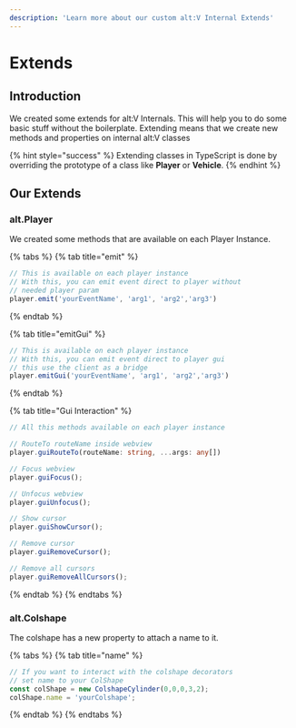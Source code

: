 ```yaml
---
description: 'Learn more about our custom alt:V Internal Extends'
---
```


# Extends

## Introduction

We created some extends for alt:V Internals. This will help you to do some basic stuff without the boilerplate. Extending means that we create new methods and properties on internal alt:V classes

{% hint style="success" %}
Extending classes in TypeScript is done by overriding the prototype of a class like **Player** or **Vehicle**.
{% endhint %}

## Our Extends

### alt.Player

We created some methods that are available on each Player Instance.

{% tabs %}
{% tab title="emit" %}
```typescript
// This is available on each player instance
// With this, you can emit event direct to player without
// needed player param
player.emit('yourEventName', 'arg1', 'arg2','arg3')
```
{% endtab %}

{% tab title="emitGui" %}
```typescript
// This is available on each player instance
// With this, you can emit event direct to player gui
// this use the client as a bridge
player.emitGui('yourEventName', 'arg1', 'arg2','arg3')
```
{% endtab %}

{% tab title="Gui Interaction" %}
```typescript
// All this methods available on each player instance

// RouteTo routeName inside webview
player.guiRouteTo(routeName: string, ...args: any[])

// Focus webview
player.guiFocus();

// Unfocus webview
player.guiUnfocus();

// Show cursor
player.guiShowCursor();

// Remove cursor
player.guiRemoveCursor();

// Remove all cursors
player.guiRemoveAllCursors();
```
{% endtab %}
{% endtabs %}

### alt.Colshape

The colshape has a new property to attach a name to it.

{% tabs %}
{% tab title="name" %}
```typescript
// If you want to interact with the colshape decorators
// set name to your ColShape
const colShape = new ColshapeCylinder(0,0,0,3,2);
colShape.name = 'yourColshape';
```
{% endtab %}
{% endtabs %}


